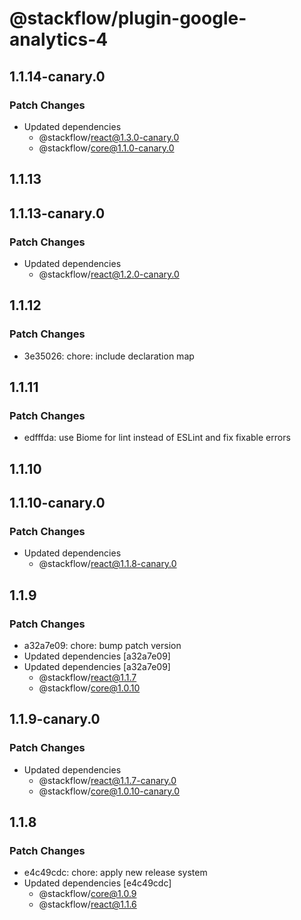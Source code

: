 # @stackflow/plugin-google-analytics-4

## 1.1.14-canary.0

### Patch Changes

- Updated dependencies
  - @stackflow/react@1.3.0-canary.0
  - @stackflow/core@1.1.0-canary.0

## 1.1.13

## 1.1.13-canary.0

### Patch Changes

- Updated dependencies
  - @stackflow/react@1.2.0-canary.0

## 1.1.12

### Patch Changes

- 3e35026: chore: include declaration map

## 1.1.11

### Patch Changes

- edfffda: use Biome for lint instead of ESLint and fix fixable errors

## 1.1.10

## 1.1.10-canary.0

### Patch Changes

- Updated dependencies
  - @stackflow/react@1.1.8-canary.0

## 1.1.9

### Patch Changes

- a32a7e09: chore: bump patch version
- Updated dependencies [a32a7e09]
- Updated dependencies [a32a7e09]
  - @stackflow/react@1.1.7
  - @stackflow/core@1.0.10

## 1.1.9-canary.0

### Patch Changes

- Updated dependencies
  - @stackflow/react@1.1.7-canary.0
  - @stackflow/core@1.0.10-canary.0

## 1.1.8

### Patch Changes

- e4c49cdc: chore: apply new release system
- Updated dependencies [e4c49cdc]
  - @stackflow/core@1.0.9
  - @stackflow/react@1.1.6
